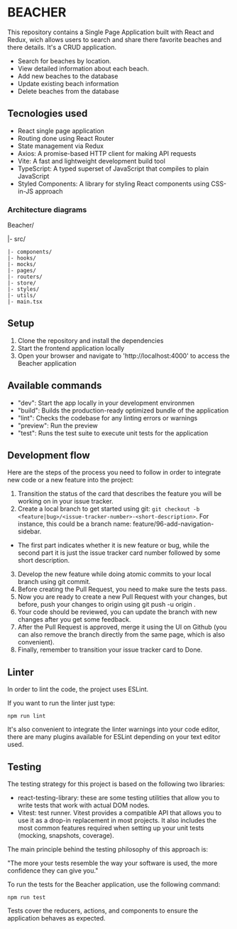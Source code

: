 # BEACHER

This repository contains a Single Page Application built with React and Redux, wich allows users to search and share there favorite beaches and there details. It's a CRUD application.

- Search for beaches by location.
- View detailed information about each beach.
- Add new beaches to the database
- Update existing beach information
- Delete beaches from the database

## Tecnologies used

- React single page application
- Routing done using React Router
- State management via Redux
- Axios: A promise-based HTTP client for making API requests
- Vite: A fast and lightweight development build tool
- TypeScript: A typed superset of JavaScript that compiles to plain JavaScript
- Styled Components: A library for styling React components using CSS-in-JS approach

### Architecture diagrams

Beacher/

|- src/

    |- components/
    |- hooks/
    |- mocks/
    |- pages/
    |- routers/
    |- store/
    |- styles/
    |- utils/
    |- main.tsx

## Setup

1. Clone the repository and install the dependencies
2. Start the frontend application locally
3. Open your browser and navigate to 'http://localhost:4000' to access the Beacher application

## Available commands

- "dev": Start the app locally in your development environmen
- "build": Builds the production-ready optimized bundle of the application
- "lint": Checks the codebase for any linting errors or warnings
- "preview": Run the preview
- "test": Runs the test suite to execute unit tests for the application

## Development flow

Here are the steps of the process you need to follow in order to integrate new code or a new feature into the project:

1. Transition the status of the card that describes the feature you will be working on in your issue tracker.
2. Create a local branch to get started using git: `git checkout -b <feature|bug>/<issue-tracker-number>-<short-description>`. For instance, this could be a branch name: feature/96-add-navigation-sidebar.

- The first part indicates whether it is new feature or bug, while the second part it is just the issue tracker card number followed by some short description.

3. Develop the new feature while doing atomic commits to your local branch using git commit.
4. Before creating the Pull Request, you need to make sure the tests pass.
5. Now you are ready to create a new Pull Request with your changes, but before, push your changes to origin using git push -u origin <your-branch-name>.
6. Your code should be reviewed, you can update the branch with new changes after you get some feedback.
7. After the Pull Request is approved, merge it using the UI on Github (you can also remove the branch directly from the same page, which is also convenient).
8. Finally, remember to transition your issue tracker card to Done.

## Linter

In order to lint the code, the project uses ESLint.

If you want to run the linter just type:

`npm run lint`

It's also convenient to integrate the linter warnings into your code editor, there are many plugins available for ESLint depending on your text editor used.

## Testing

The testing strategy for this project is based on the following two libraries:

- react-testing-library: these are some testing utilities that allow you to write tests that work with actual DOM nodes.
- Vitest: test runner. Vitest provides a compatible API that allows you to use it as a drop-in replacement in most projects. It also includes the most common features required when setting up your unit tests (mocking, snapshots, coverage).

The main principle behind the testing philosophy of this approach is:

"The more your tests resemble the way your software is used, the more confidence they can give you."

To run the tests for the Beacher application, use the following command:

`npm run test`

Tests cover the reducers, actions, and components to ensure the application behaves as expected.
